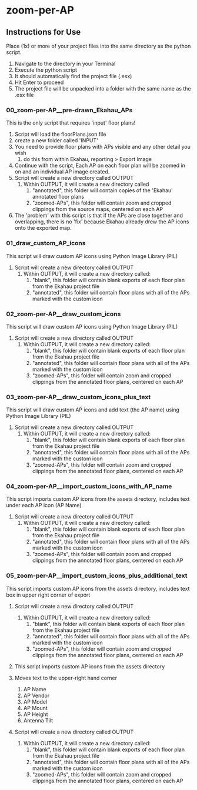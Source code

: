 # zoom-per-AP
## Instructions for Use

Place (1x) or more of your project files into the same directory as the python script.

1. Navigate to the directory in your Terminal
2. Execute the python script
3. It should automatically find the project file (.esx)
4. Hit Enter to proceed
5. The project file will be unpacked into a folder with the same name as the .esx file


### 00_zoom-per-AP__pre-drawn_Ekahau_APs
This is the only script that requires 'input' floor plans!
1. Script will load the floorPlans.json file
2. create a new folder called 'INPUT'
3. You need to provide floor plans with APs visible and any other detail you wish
   1. do this from within Ekahau, reporting > Export Image
4. Continue with the script, Each AP on each floor plan will be zoomed in on and an individual AP image created.
5. Script will create a new directory called OUTPUT
   1. Within OUTPUT, it will create a new directory called
      1. "annotated", this folder will contain copies of the 'Ekahau' annotated floor plans
      2. "zoomed-APs", this folder will contain zoom and cropped clippings from the source maps, centered on each AP
6. The 'problem' with this script is that if the APs are close together and overlapping, there is no 'fix' because Ekahau already drew the AP icons onto the exported map. 


### 01_draw_custom_AP_icons
This script will draw custom AP icons using Python Image Library (PIL)
1. Script will create a new directory called OUTPUT
   1. Within OUTPUT, it will create a new directory called:
      1. "blank", this folder will contain blank exports of each floor plan from the Ekahau project file
      2. "annotated", this folder will contain floor plans with all of the APs marked with the custom icon


### 02_zoom-per-AP__draw_custom_icons
This script will draw custom AP icons using Python Image Library (PIL)
1. Script will create a new directory called OUTPUT
   1. Within OUTPUT, it will create a new directory called:
      1. "blank", this folder will contain blank exports of each floor plan from the Ekahau project file
      2. "annotated", this folder will contain floor plans with all of the APs marked with the custom icon
      3. "zoomed-APs", this folder will contain zoom and cropped clippings from the annotated floor plans, centered on each AP


### 03_zoom-per-AP__draw_custom_icons_plus_text
This script will draw custom AP icons and add text (the AP name) using Python Image Library (PIL)
1. Script will create a new directory called OUTPUT
   1. Within OUTPUT, it will create a new directory called:
      1. "blank", this folder will contain blank exports of each floor plan from the Ekahau project file
      2. "annotated", this folder will contain floor plans with all of the APs marked with the custom icon
      3. "zoomed-APs", this folder will contain zoom and cropped clippings from the annotated floor plans, centered on each AP


### 04_zoom-per-AP__import_custom_icons_with_AP_name
This script imports custom AP icons from the assets directory, includes text under each AP icon (AP Name)
1. Script will create a new directory called OUTPUT
   1. Within OUTPUT, it will create a new directory called:
      1. "blank", this folder will contain blank exports of each floor plan from the Ekahau project file
      2. "annotated", this folder will contain floor plans with all of the APs marked with the custom icon
      3. "zoomed-APs", this folder will contain zoom and cropped clippings from the annotated floor plans, centered on each AP


### 05_zoom-per-AP__import_custom_icons_plus_additional_text
This script imports custom AP icons from the assets directory, includes text box in upper right corner of export
1. Script will create a new directory called OUTPUT
   1. Within OUTPUT, it will create a new directory called:
      1. "blank", this folder will contain blank exports of each floor plan from the Ekahau project file
      2. "annotated", this folder will contain floor plans with all of the APs marked with the custom icon
      3. "zoomed-APs", this folder will contain zoom and cropped clippings from the annotated floor plans, centered on each AP


1. This script imports custom AP icons from the assets directory
2. Moves text to the upper-right hand corner
   1. AP Name
   2. AP Vendor
   3. AP Model
   4. AP Mount
   5. AP Height
   6. Antenna Tilt
3. Script will create a new directory called OUTPUT
   1. Within OUTPUT, it will create a new directory called:
      1. "blank", this folder will contain blank exports of each floor plan from the Ekahau project file
      2. "annotated", this folder will contain floor plans with all of the APs marked with the custom icon
      3. "zoomed-APs", this folder will contain zoom and cropped clippings from the annotated floor plans, centered on each AP
